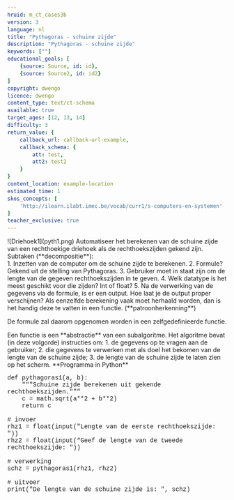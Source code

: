 ```yaml
---
hruid: m_ct_cases3b
version: 3
language: nl
title: "Pythagoras - schuine zijde"
description: "Pythagoras - schuine zijde"
keywords: [""]
educational_goals: [
    {source: Source, id: id}, 
    {source: Source2, id: id2}
]
copyright: dwengo
licence: dwengo
content_type: text/ct-schema
available: true
target_ages: [12, 13, 14]
difficulty: 3
return_value: {
    callback_url: callback-url-example,
    callback_schema: {
        att: test,
        att2: test2
    }
}
content_location: example-location
estimated_time: 1
skos_concepts: [
    'http://ilearn.ilabt.imec.be/vocab/curr1/s-computers-en-systemen'
]
teacher_exclusive: true
---
```


<context>
![Driehoek1](pyth1.png) Automatiseer het berekenen van de schuine zijde van een rechthoekige driehoek als de rechthoekszijden gekend zijn.
</context>
<decomposition>
Subtaken (**decompositie**):<br>
1. Inzetten van de computer om de schuine zijde te berekenen. 
2. Formule? Gekend uit de stelling van Pythagoras.
3. Gebruiker moet in staat zijn om de lengte van de  gegeven rechthoekszijden in te geven.
4. Welk datatype is het meest geschikt voor die zijden? Int of float?
5. Na de verwerking van de gegevens via de formule, is er een output. Hoe laat je de output proper verschijnen?
</decomposition>
<patternRecognition>
Als eenzelfde berekening vaak moet herhaald worden, dan is het handig deze te vatten in een functie. (**patroonherkenning**)
    
De formule zal daarom opgenomen worden in een zelfgedefinieerde functie. 

</patternRecognition>
<abstraction>
Een functie is een **abstractie** van een subalgoritme.

</abstraction>
<algorithms>
Het algoritme bevat (in deze volgorde) instructies om:
1. de gegevens op te vragen aan de gebruiker;
2. die gegevens te verwerken met als doel het bekomen van de lengte van de schuine zijde;
3. de lengte van de schuine zijde te laten zien op het scherm. 


</algorithms>
<implementation>
**Programma in Python**
<div class="alert alert-box alert-secondary"><p style="  font-family: 'Courier New', monospace;">
def pythagoras1(a, b):<br>
&nbsp;&nbsp;&nbsp;&nbsp;"""Schuine zijde berekenen uit gekende rechthoekszijden."""<br>
&nbsp;&nbsp;&nbsp;&nbsp;c = math.sqrt(a**2 + b**2)<br>
&nbsp;&nbsp;&nbsp;&nbsp;return c<br><br>
# invoer<br>
rhz1 = float(input("Lengte van de eerste rechthoekszijde: "))<br>
rhz2 = float(input(“Geef de lengte van de tweede rechthoekszijde: "))<br><br>
# verwerking<br>
schz = pythagoras1(rhz1, rhz2)<br><br>
# uitvoer<br>
print("De lengte van de schuine zijde is: ", schz)
</p>
</div>
</implementation>

